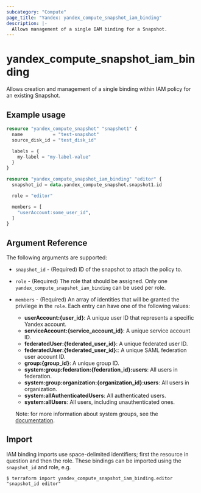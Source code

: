 ```yaml
---
subcategory: "Compute"
page_title: "Yandex: yandex_compute_snapshot_iam_binding"
description: |-
  Allows management of a single IAM binding for a Snapshot.
---
```



# yandex_compute_snapshot_iam_binding




Allows creation and management of a single binding within IAM policy for an existing Snapshot.

## Example usage

```terraform
resource "yandex_compute_snapshot" "snapshot1" {
  name           = "test-snapshot"
  source_disk_id = "test_disk_id"

  labels = {
    my-label = "my-label-value"
  }
}

resource "yandex_compute_snapshot_iam_binding" "editor" {
  snapshot_id = data.yandex_compute_snapshot.snapshot1.id

  role = "editor"

  members = [
    "userAccount:some_user_id",
  ]
}
```

## Argument Reference

The following arguments are supported:

* `snapshot_id` - (Required) ID of the snapshot to attach the policy to.

* `role` - (Required) The role that should be assigned. Only one `yandex_compute_snapshot_iam_binding` can be used per role.

* `members` - (Required) An array of identities that will be granted the privilege in the `role`. Each entry can have one of the following values:
  * **userAccount:{user_id}**: A unique user ID that represents a specific Yandex account.
  * **serviceAccount:{service_account_id}**: A unique service account ID.
  * **federatedUser:{federated_user_id}**: A unique federated user ID.
  * **federatedUser:{federated_user_id}:**: A unique SAML federation user account ID.
  * **group:{group_id}**: A unique group ID.
  * **system:group:federation:{federation_id}:users**: All users in federation.
  * **system:group:organization:{organization_id}:users**: All users in organization.
  * **system:allAuthenticatedUsers**: All authenticated users.
  * **system:allUsers**: All users, including unauthenticated ones.

  Note: for more information about system groups, see the [documentation](https://cloud.yandex.com/docs/iam/concepts/access-control/system-group).

## Import

IAM binding imports use space-delimited identifiers; first the resource in question and then the role. These bindings can be imported using the `snapshot_id` and role, e.g.

```
$ terraform import yandex_compute_snapshot_iam_binding.editor "snapshot_id editor"
```
